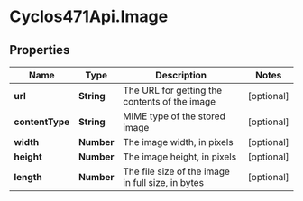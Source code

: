 # Cyclos471Api.Image

## Properties
Name | Type | Description | Notes
------------ | ------------- | ------------- | -------------
**url** | **String** | The URL for getting the contents of the image | [optional] 
**contentType** | **String** | MIME type of the stored image | [optional] 
**width** | **Number** | The image width, in pixels | [optional] 
**height** | **Number** | The image height, in pixels | [optional] 
**length** | **Number** | The file size of the image in full size, in bytes | [optional] 


